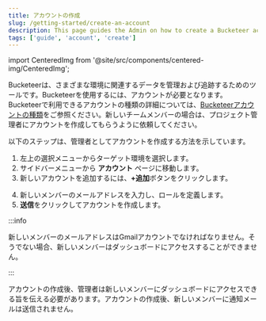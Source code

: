 ```yaml
---
title: アカウントの作成
slug: /getting-started/create-an-account
description: This page guides the Admin on how to create a Bucketeer account.
tags: ['guide', 'account', 'create']
---
```


import CenteredImg from '@site/src/components/centered-img/CenteredImg';

Bucketeerは、さまざまな環境に関連するデータを管理および追跡するためのツールです。Bucketeerを使用するには、アカウントが必要となります。Bucketeerで利用できるアカウントの種類の詳細については、[Bucketeerアカウントの種類](./configuration/account-types)をご参照ください。新しいチームメンバーの場合は、プロジェクト管理者にアカウントを作成してもらうように依頼してください。


以下のステップは、管理者としてアカウントを作成する方法を示しています。

1. 左上の選択メニューからターゲット環境を選択します。
2.  サイドバーメニューから **アカウント** ページに移動します。
3. 新しいアカウントを追加するには、**+追加**ボタンをクリックします。

<CenteredImg
  imgURL='img/getting-started/create-bucketeer-account-1.png'
  alt='Account navigate menu'
  wSize='100%'
/>

4.  新しいメンバーのメールアドレスを入力し、ロールを定義します。
5.  **送信**をクリックしてアカウントを作成します。

<CenteredImg 
  imgURL='img/getting-started/create-bucketeer-account-2.png'
  wSize='400px'
  alt='Create an account'
  borderWidth='1px'/>

:::info

新しいメンバーのメールアドレスはGmailアカウントでなければなりません。そうでない場合、新しいメンバーはダッシュボードにアクセスすることができません。


:::

アカウントの作成後、管理者は新しいメンバーにダッシュボードにアクセスできる旨を伝える必要があります。アカウントの作成後、新しいメンバーに通知メールは送信されません。
